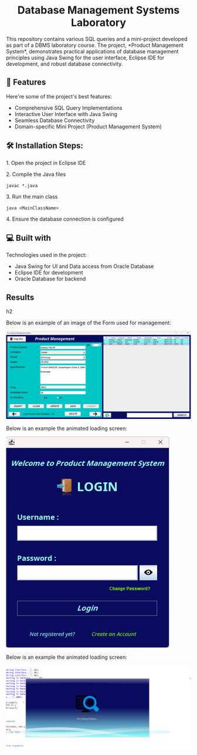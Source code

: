 <h1 align="center" id="title">Database Management Systems Laboratory</h1>

<p id="description">This repository contains various SQL queries and a mini-project developed as part of a DBMS laboratory course. The project, *Product Management System*, demonstrates practical applications of database management principles using Java Swing for the user interface, Eclipse IDE for development, and robust database connectivity.</p>

  
  
<h2>🧐 Features</h2>

Here're some of the project's best features:

*   Comprehensive SQL Query Implementations
*   Interactive User Interface with Java Swing
*   Seamless Database Connectivity
*   Domain-specific Mini Project (Product Management System)

<h2>🛠️ Installation Steps:</h2>

<p>1. Open the project in Eclipse IDE</p>


<p>2. Compile the Java files</p>

```
javac *.java
```

<p>3. Run the main class</p>

```
java <MainClassName>
```

<p>4. Ensure the database connection is configured</p>

  
<h2>💻 Built with</h2>

Technologies used in the project:

*   Java Swing for UI and Data access from Oracle Database
*   Eclipse IDE for development
*   Oracle Database for backend

<h2> Results</h2>h2

Below is an example of an image of the Form used for management:

![form](Images/Form.png)

Below is an example the animated loading screen:

![login](Images/login.png)

Below is an example the animated loading screen:

![loading](Images/SplashScreenLoad.png)

